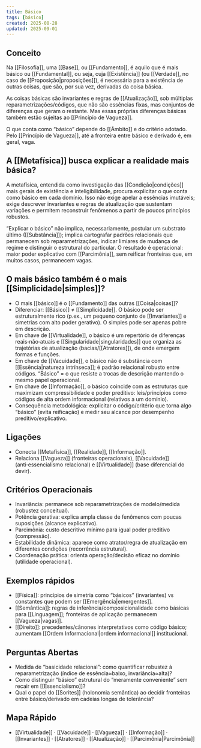 ```yaml
---
title: Básico
tags: [básico]
created: 2025-08-28
updated: 2025-09-01
---
```


## Conceito

Na [[Filosofia]], uma [[Base]], ou [[Fundamento]], é aquilo que é mais básico ou [[Fundamental]], ou seja, cuja [[Existência]] (ou [[Verdade]], no caso de [[Proposição|proposições]]), é necessária para a existência de outras coisas, que são, por sua vez, derivadas da coisa básica.

As coisas básicas são invariantes e regras de [[Atualização]], sob múltiplas reparametrizações/códigos, que não são essências fixas, mas conjuntos de diferenças que geram o restante. Mas essas próprias diferenças básicas também estão sujeitas ao [[Princípio de Vagueza]].

O que conta como “básico” depende do [[Âmbito]] e do critério adotado. Pelo [[Princípio de Vagueza]], até a fronteira entre básico e derivado é, em geral, vaga.

## A [[Metafísica]] busca explicar a realidade mais básica?

A metafísica, entendida como investigação das [[Condição|condições]] mais gerais de existência e inteligibilidade, procura explicitar o que conta como básico em cada domínio. Isso não exige apelar a essências imutáveis; exige descrever invariantes e regras de atualização que sustentam variações e permitem reconstruir fenômenos a partir de poucos princípios robustos.

“Explicar o básico” não implica, necessariamente, postular um substrato último ([[Substância]]); implica cartografar padrões relacionais que permanecem sob reparametrizações, indicar limiares de mudança de regime e distinguir o estrutural do particular. O resultado é operacional: maior poder explicativo com [[Parcimônia]], sem reificar fronteiras que, em muitos casos, permanecem vagas.

## O mais básico também é o mais [[Simplicidade|simples]]?
  
- O mais [[básico]] é o [[Fundamento]] das outras [[Coisa|coisas]]?
- Diferenciar: [[Básico]] ≠ [[Simplicidade]]. O básico pode ser estruturalmente rico (p.ex., um pequeno conjunto de [[Invariantes]] e simetrias com alto poder gerativo). O simples pode ser apenas pobre em descrição.
- Em chave de [[Virtualidade]], o básico é um repertório de diferenças reais‑não‑atuais e [[Singularidade|singularidades]] que organiza as trajetórias de atualização (bacias/[[Atratores]]), de onde emergem formas e funções.
- Em chave de [[Vacuidade]], o básico não é substância com [[Essência|natureza intrínseca]]; é padrão relacional robusto entre códigos. “Básico” = o que resiste a trocas de descrição mantendo o mesmo papel operacional.
- Em chave de [[Informação]], o básico coincide com as estruturas que maximizam compressibilidade e poder preditivo: leis/princípios como códigos de alta ordem informacional (relativos a um domínio).
- Consequência metodológica: explicitar o código/critério que torna algo “básico” (evita reificação) e medir seu alcance por desempenho preditivo/explicativo.

## Ligações
- Conecta [[Metafísica]], [[Realidade]], [[Informação]].
- Relaciona [[Vagueza]] (fronteiras operacionais), [[Vacuidade]] (anti‑essencialismo relacional) e [[Virtualidade]] (base diferencial do devir).

## Critérios Operacionais
- Invariância: permanece sob reparametrizações de modelo/medida (robustez conceitual).
- Potência gerativa: explica ampla classe de fenômenos com poucas suposições (alcance explicativo).
- Parcimônia: custo descritivo mínimo para igual poder preditivo (compressão).
- Estabilidade dinâmica: aparece como atrator/regra de atualização em diferentes condições (recorrência estrutural).
- Coordenação prática: orienta operação/decisão eficaz no domínio (utilidade operacional).

## Exemplos rápidos
- [[Física]]: princípios de simetria como “básicos” (invariantes) vs constantes que podem ser [[Emergência|emergentes]].
- [[Semântica]]: regras de inferência/composicionalidade como básicas para [[Linguagem]]; fronteiras de aplicação permanecem [[Vagueza|vagas]].
- [[Direito]]: precedentes/cânones interpretativos como código básico; aumentam [[Ordem Informacional|ordem informacional]] institucional.

## Perguntas Abertas
- Medida de “basicidade relacional”: como quantificar robustez à reparametrização (índice de essência≈baixo, invariância≈alta)?
- Como distinguir “básico” estrutural do “meramente conveniente” sem recair em [[Essencialismo]]?
- Qual o papel do [[Sorites]] (holonomia semântica) ao decidir fronteiras entre básico/derivado em cadeias longas de tolerância?

## Mapa Rápido
- [[Virtualidade]] · [[Vacuidade]] · [[Vagueza]] · [[Informação]] · [[Invariantes]] · [[Atratores]] · [[Atualização]] · [[Parcimônia|Parcimônia]]
